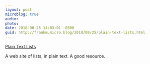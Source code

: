 ```yaml
---
layout: post
microblog: true
audio: 
photo: 
date: 2018-08-25 14:03:01 -0500
guid: http://frankm.micro.blog/2018/08/25/plain-text-lists.html
---
```

[Plain Text Lists](https://www.plaintextlist.com/)

A web site of lists, in plain text. A good resource. 
